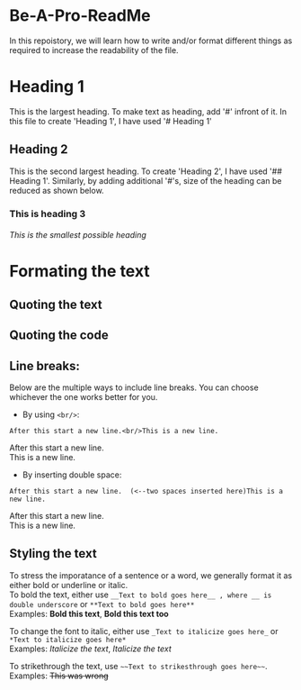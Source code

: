 # Be-A-Pro-ReadMe
In this repoistory, we will learn how to write and/or format different things as required to increase the readability of the file.

# Heading 1
This is the largest heading. To make text as heading, add '#' infront of it. In this file to create 'Heading 1', I have used '# Heading 1'

## Heading 2
This is the second largest heading. To create 'Heading 2', I have used '## Heading 1'. Similarly, by adding additional '#'s, size of the heading can be reduced as shown below.
### This is heading 3
###### This is the smallest possible heading

# Formating the text
## Quoting the text
## Quoting the code

## Line breaks:
Below are the multiple ways to include line breaks. You can choose whichever the one works better for you. <br/>

- By using `<br/>`:
```
After this start a new line.<br/>This is a new line.
```
After this start a new line.<br/>This is a new line.

- By inserting double space:
```
After this start a new line.  (<--two spaces inserted here)This is a new line.
```
After this start a new line.  
This is a new line.

## Styling the text
To stress the imporatance of a sentence or a word, we generally format it as either bold or underline or italic.  
To bold the text, either use `__Text to bold goes here__ , where __ is double underscore` or `**Text to bold goes here** `  
Examples: __Bold this text__, **Bold this text too**  

To change the font to italic, either use `_Text to italicize goes here_` or `*Text to italicize goes here*`  
Examples: *Italicize the text*, _Italicize the text_  

To strikethrough the text, use `~~Text to strikesthrough goes here~~`.  
Examples: ~~This was wrong~~
